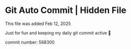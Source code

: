 # Git Auto Commit | Hidden File

This file was added Feb 12, 2025

Just for fun and keeping my daily git commit active 🤪

commit number: 568300
